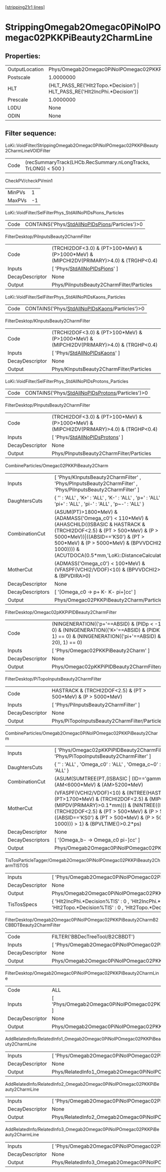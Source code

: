 [[stripping21r1 lines]](./stripping21r1-index)

# StrippingOmegab2Omegac0PiNoIPOmegac02PKKPiBeauty2CharmLine

## Properties:

|                |                                                                              |
|----------------|------------------------------------------------------------------------------|
| OutputLocation | Phys/Omegab2Omegac0PiNoIPOmegac02PKKPiBeauty2CharmLine/Particles             |
| Postscale      | 1.0000000                                                                    |
| HLT            | (HLT_PASS_RE('Hlt2Topo.\*Decision') \| HLT_PASS_RE('Hlt2IncPhi.\*Decision')) |
| Prescale       | 1.0000000                                                                    |
| L0DU           | None                                                                         |
| ODIN           | None                                                                         |

## Filter sequence:

LoKi::VoidFilter/StrippingOmegab2Omegac0PiNoIPOmegac02PKKPiBeauty2CharmLineVOIDFilter

|      |                                                                |
|------|----------------------------------------------------------------|
| Code | (recSummaryTrack(LHCb.RecSummary.nLongTracks, TrLONG) \< 500 ) |

CheckPV/checkPVmin1

|        |     |
|--------|-----|
| MinPVs | 1   |
| MaxPVs | -1  |

LoKi::VoidFilter/SelFilterPhys_StdAllNoPIDsPions_Particles

|      |                                                                                                      |
|------|------------------------------------------------------------------------------------------------------|
| Code | CONTAINS('Phys/[StdAllNoPIDsPions](./stripping21r1-commonparticles-stdallnopidspions)/Particles')\>0 |

FilterDesktop/PiInputsBeauty2CharmFilter

|                 |                                                                                               |
|-----------------|-----------------------------------------------------------------------------------------------|
| Code            | (TRCHI2DOF\<3.0) & (PT\>100\*MeV) & (P\>1000\*MeV) & (MIPCHI2DV(PRIMARY)\>4.0) & (TRGHP\<0.4) |
| Inputs          | [ 'Phys/[StdAllNoPIDsPions](./stripping21r1-commonparticles-stdallnopidspions)' ]           |
| DecayDescriptor | None                                                                                          |
| Output          | Phys/PiInputsBeauty2CharmFilter/Particles                                                     |

LoKi::VoidFilter/SelFilterPhys_StdAllNoPIDsKaons_Particles

|      |                                                                                                      |
|------|------------------------------------------------------------------------------------------------------|
| Code | CONTAINS('Phys/[StdAllNoPIDsKaons](./stripping21r1-commonparticles-stdallnopidskaons)/Particles')\>0 |

FilterDesktop/KInputsBeauty2CharmFilter

|                 |                                                                                               |
|-----------------|-----------------------------------------------------------------------------------------------|
| Code            | (TRCHI2DOF\<3.0) & (PT\>100\*MeV) & (P\>1000\*MeV) & (MIPCHI2DV(PRIMARY)\>4.0) & (TRGHP\<0.4) |
| Inputs          | [ 'Phys/[StdAllNoPIDsKaons](./stripping21r1-commonparticles-stdallnopidskaons)' ]           |
| DecayDescriptor | None                                                                                          |
| Output          | Phys/KInputsBeauty2CharmFilter/Particles                                                      |

LoKi::VoidFilter/SelFilterPhys_StdAllNoPIDsProtons_Particles

|      |                                                                                                          |
|------|----------------------------------------------------------------------------------------------------------|
| Code | CONTAINS('Phys/[StdAllNoPIDsProtons](./stripping21r1-commonparticles-stdallnopidsprotons)/Particles')\>0 |

FilterDesktop/PInputsBeauty2CharmFilter

|                 |                                                                                               |
|-----------------|-----------------------------------------------------------------------------------------------|
| Code            | (TRCHI2DOF\<3.0) & (PT\>100\*MeV) & (P\>1000\*MeV) & (MIPCHI2DV(PRIMARY)\>4.0) & (TRGHP\<0.4) |
| Inputs          | [ 'Phys/[StdAllNoPIDsProtons](./stripping21r1-commonparticles-stdallnopidsprotons)' ]       |
| DecayDescriptor | None                                                                                          |
| Output          | Phys/PInputsBeauty2CharmFilter/Particles                                                      |

CombineParticles/Omegac02PKKPiBeauty2Charm

|                  |                                                                                                                                                                                                                                                                                       |
|------------------|---------------------------------------------------------------------------------------------------------------------------------------------------------------------------------------------------------------------------------------------------------------------------------------|
| Inputs           | [ 'Phys/KInputsBeauty2CharmFilter' , 'Phys/PInputsBeauty2CharmFilter' , 'Phys/PiInputsBeauty2CharmFilter' ]                                                                                                                                                                         |
| DaughtersCuts    | { '' : 'ALL' , 'K+' : 'ALL' , 'K-' : 'ALL' , 'p+' : 'ALL' , 'pi+' : 'ALL' , 'pi-' : 'ALL' , 'p~-' : 'ALL' }                                                                                                                                                                           |
| CombinationCut   | (ASUM(PT)\>1800\*MeV) & (ADAMASS('Omega_c0') \< 110\*MeV) & (AHASCHILD((ISBASIC & HASTRACK & (TRCHI2DOF\<2.5) & (PT \> 500\*MeV) & (P \> 5000\*MeV))\|((ABSID=='KS0') & (PT \> 500\*MeV) & (P \> 5000\*MeV) & (BPVVDCHI2 \> 1000)))) & (ACUTDOCA(0.5\*mm,'LoKi::DistanceCalculator')) |
| MotherCut        | (ADMASS('Omega_c0') \< 100\*MeV) & (VFASPF(VCHI2/VDOF)\<10) & (BPVVDCHI2\>36) & (BPVDIRA\>0)                                                                                                                                                                                          |
| DecayDescriptor  | None                                                                                                                                                                                                                                                                                  |
| DecayDescriptors | [ '[Omega_c0 -\> p+ K- K- pi+]cc' ]                                                                                                                                                                                                                                               |
| Output           | Phys/Omegac02PKKPiBeauty2Charm/Particles                                                                                                                                                                                                                                              |

FilterDesktop/Omegac02pKKPiPIDBeauty2CharmFilter

|                 |                                                                                                                                                                         |
|-----------------|-------------------------------------------------------------------------------------------------------------------------------------------------------------------------|
| Code            | (NINGENERATION(('p+'==ABSID) & (PIDp \< -10),1) == 0) & (NINGENERATION(('K+'==ABSID) & (PIDK \< -10), 1) == 0) & (NINGENERATION(('pi+'==ABSID) & (PIDK \> 20), 1) == 0) |
| Inputs          | [ 'Phys/Omegac02PKKPiBeauty2Charm' ]                                                                                                                                  |
| DecayDescriptor | None                                                                                                                                                                    |
| Output          | Phys/Omegac02pKKPiPIDBeauty2CharmFilter/Particles                                                                                                                       |

FilterDesktop/PiTopoInputsBeauty2CharmFilter

|                 |                                                                   |
|-----------------|-------------------------------------------------------------------|
| Code            | HASTRACK & (TRCHI2DOF\<2.5) & (PT \> 500\*MeV) & (P \> 5000\*MeV) |
| Inputs          | [ 'Phys/PiInputsBeauty2CharmFilter' ]                           |
| DecayDescriptor | None                                                              |
| Output          | Phys/PiTopoInputsBeauty2CharmFilter/Particles                     |

CombineParticles/Omegab2Omegac0PiNoIPOmegac02PKKPiBeauty2Charm

|                  |                                                                                                                                                                                                                                                                                                                                                                   |
|------------------|-------------------------------------------------------------------------------------------------------------------------------------------------------------------------------------------------------------------------------------------------------------------------------------------------------------------------------------------------------------------|
| Inputs           | [ 'Phys/Omegac02pKKPiPIDBeauty2CharmFilter' , 'Phys/PiTopoInputsBeauty2CharmFilter' ]                                                                                                                                                                                                                                                                           |
| DaughtersCuts    | { '' : 'ALL' , 'Omega_c0' : 'ALL' , 'Omega_c~0' : 'ALL' , 'pi+' : 'ALL' , 'pi-' : 'ALL' }                                                                                                                                                                                                                                                                         |
| CombinationCut   | (ASUM(SUMTREE(PT,(ISBASIC \| (ID=='gamma')),0.0))\>5000\*MeV) & (AM\<6000\*MeV) & (AM\>5200\*MeV)                                                                                                                                                                                                                                                                 |
| MotherCut        | (VFASPF(VCHI2/VDOF)\<10) & (INTREE(HASTRACK & (P\>10000\*MeV) & (PT\>1700\*MeV) & (TRCHI2DOF\<2.5) & (MIPCHI2DV(PRIMARY)\>16) & (MIPDV(PRIMARY)\>0.1\*mm))) & (NINTREE((ISBASIC & HASTRACK & (TRCHI2DOF\<2.5) & (PT \> 500\*MeV) & (P \> 5000\*MeV))\|((ABSID=='KS0') & (PT \> 500\*MeV) & (P \> 5000\*MeV) & (BPVVDCHI2 \> 1000))) \> 1) & (BPVLTIME()\>0.2\*ps) |
| DecayDescriptor  | None                                                                                                                                                                                                                                                                                                                                                              |
| DecayDescriptors | [ '[Omega_b- -\> Omega_c0 pi-]cc' ]                                                                                                                                                                                                                                                                                                                           |
| Output           | Phys/Omegab2Omegac0PiNoIPOmegac02PKKPiBeauty2Charm/Particles                                                                                                                                                                                                                                                                                                      |

TisTosParticleTagger/Omegab2Omegac0PiNoIPOmegac02PKKPiBeauty2CharmTISTOS

|                 |                                                                                                                                       |
|-----------------|---------------------------------------------------------------------------------------------------------------------------------------|
| Inputs          | [ 'Phys/Omegab2Omegac0PiNoIPOmegac02PKKPiBeauty2Charm' ]                                                                            |
| DecayDescriptor | None                                                                                                                                  |
| Output          | Phys/Omegab2Omegac0PiNoIPOmegac02PKKPiBeauty2CharmTISTOS/Particles                                                                    |
| TisTosSpecs     | { 'Hlt2IncPhi.\*Decision%TIS' : 0 , 'Hlt2IncPhi.\*Decision%TOS' : 0 , 'Hlt2Topo.\*Decision%TIS' : 0 , 'Hlt2Topo.\*Decision%TOS' : 0 } |

FilterDesktop/Omegab2Omegac0PiNoIPOmegac02PKKPiBeauty2CharmB2CBBDTBeauty2CharmFilter

|                 |                                                                                       |
|-----------------|---------------------------------------------------------------------------------------|
| Code            | FILTER('BBDecTreeTool/B2CBBDT')                                                       |
| Inputs          | [ 'Phys/Omegab2Omegac0PiNoIPOmegac02PKKPiBeauty2CharmTISTOS' ]                      |
| DecayDescriptor | None                                                                                  |
| Output          | Phys/Omegab2Omegac0PiNoIPOmegac02PKKPiBeauty2CharmB2CBBDTBeauty2CharmFilter/Particles |

FilterDesktop/Omegab2Omegac0PiNoIPOmegac02PKKPiBeauty2CharmLine

|                 |                                                                                     |
|-----------------|-------------------------------------------------------------------------------------|
| Code            | ALL                                                                                 |
| Inputs          | [ 'Phys/Omegab2Omegac0PiNoIPOmegac02PKKPiBeauty2CharmB2CBBDTBeauty2CharmFilter' ] |
| DecayDescriptor | None                                                                                |
| Output          | Phys/Omegab2Omegac0PiNoIPOmegac02PKKPiBeauty2CharmLine/Particles                    |

AddRelatedInfo/RelatedInfo1_Omegab2Omegac0PiNoIPOmegac02PKKPiBeauty2CharmLine

|                 |                                                                               |
|-----------------|-------------------------------------------------------------------------------|
| Inputs          | [ 'Phys/Omegab2Omegac0PiNoIPOmegac02PKKPiBeauty2CharmLine' ]                |
| DecayDescriptor | None                                                                          |
| Output          | Phys/RelatedInfo1_Omegab2Omegac0PiNoIPOmegac02PKKPiBeauty2CharmLine/Particles |

AddRelatedInfo/RelatedInfo2_Omegab2Omegac0PiNoIPOmegac02PKKPiBeauty2CharmLine

|                 |                                                                               |
|-----------------|-------------------------------------------------------------------------------|
| Inputs          | [ 'Phys/Omegab2Omegac0PiNoIPOmegac02PKKPiBeauty2CharmLine' ]                |
| DecayDescriptor | None                                                                          |
| Output          | Phys/RelatedInfo2_Omegab2Omegac0PiNoIPOmegac02PKKPiBeauty2CharmLine/Particles |

AddRelatedInfo/RelatedInfo3_Omegab2Omegac0PiNoIPOmegac02PKKPiBeauty2CharmLine

|                 |                                                                               |
|-----------------|-------------------------------------------------------------------------------|
| Inputs          | [ 'Phys/Omegab2Omegac0PiNoIPOmegac02PKKPiBeauty2CharmLine' ]                |
| DecayDescriptor | None                                                                          |
| Output          | Phys/RelatedInfo3_Omegab2Omegac0PiNoIPOmegac02PKKPiBeauty2CharmLine/Particles |
